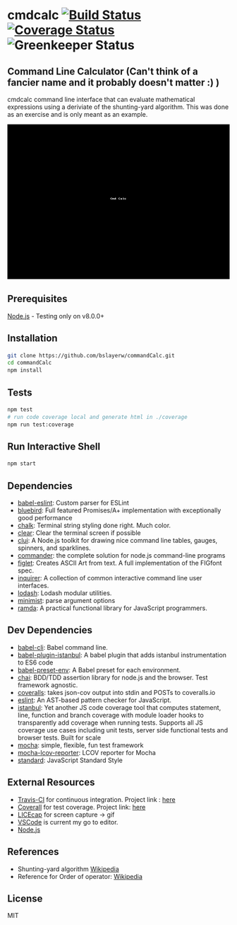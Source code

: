 # cmdcalc [![Build Status](https://travis-ci.org/bslayerw/commandCalc.png?branch=master)](https://travis-ci.org/bslayerw/commandCalc)[![Coverage Status](https://coveralls.io/repos/github/bslayerw/commandCalc/badge.svg?branch=master)](https://coveralls.io/github/bslayerw/commandCalc?branch=master)![Greenkeeper Status](https://badges.greenkeeper.io/bslayerw/COMMANDCALC.svg?style=flat-square)


## Command Line Calculator (Can't think of a fancier name and it probably doesn't matter :) )
cmdcalc command line interface that can evaluate mathematical expressions using a deriviate of the shunting-yard algorithm. This was done as an exercise and is only meant as an example.

![CmdCalc](https://github.com/bslayerw/commandCalc/blob/master/assets/cmdcalc.gif)
## Prerequisites
[Node.js](https://nodejs.org/en/) - Testing only on v8.0.0+

## Installation

```sh
git clone https://github.com/bslayerw/commandCalc.git
cd commandCalc
npm install
```


## Tests

```sh
npm test
# run code coverage local and generate html in ./coverage
npm run test:coverage
```

## Run Interactive Shell

```sh
npm start
```

## Dependencies

- [babel-eslint](https://github.com/babel/babel-eslint): Custom parser for ESLint
- [bluebird](https://github.com/petkaantonov/bluebird): Full featured Promises/A+ implementation with exceptionally good performance
- [chalk](https://github.com/chalk/chalk): Terminal string styling done right. Much color.
- [clear](https://github.com/bahamas10/node-clear): Clear the terminal screen if possible
- [clui](https://github.com/nathanpeck/clui): A Node.js toolkit for drawing nice command line tables, gauges, spinners, and sparklines.
- [commander](https://github.com/tj/commander.js): the complete solution for node.js command-line programs
- [figlet](https://github.com/patorjk/figlet.js): Creates ASCII Art from text. A full implementation of the FIGfont spec.
- [inquirer](https://github.com/SBoudrias/Inquirer.js): A collection of common interactive command line user interfaces.
- [lodash](https://github.com/lodash/lodash): Lodash modular utilities.
- [minimist](https://github.com/substack/minimist): parse argument options
- [ramda](https://github.com/ramda/ramda): A practical functional library for JavaScript programmers.

## Dev Dependencies

- [babel-cli](https://github.com/babel/babel/tree/master/packages): Babel command line.
- [babel-plugin-istanbul](https://github.com/istanbuljs/babel-plugin-istanbul): A babel plugin that adds istanbul instrumentation to ES6 code
- [babel-preset-env](https://github.com/babel/babel-preset-env): A Babel preset for each environment.
- [chai](https://github.com/chaijs/chai): BDD/TDD assertion library for node.js and the browser. Test framework agnostic.
- [coveralls](https://github.com/nickmerwin/node-coveralls): takes json-cov output into stdin and POSTs to coveralls.io
- [eslint](https://github.com/eslint/eslint): An AST-based pattern checker for JavaScript.
- [istanbul](https://github.com/gotwarlost/istanbul): Yet another JS code coverage tool that computes statement, line, function and branch coverage with module loader hooks to transparently add coverage when running tests. Supports all JS coverage use cases including unit tests, server side functional tests and browser tests. Built for scale
- [mocha](https://github.com/mochajs/mocha): simple, flexible, fun test framework
- [mocha-lcov-reporter](https://github.com/StevenLooman/mocha-lcov-reporter): LCOV reporter for Mocha
- [standard](https://github.com/feross/standard): JavaScript Standard Style

## External Resources
- [Travis-CI](https://travis-ci.org) for continuous integration. Project link : [here](https://travis-ci.org/bslayerw/commandCalc) 
- [Coverall](https://coveralls.io/) for test coverage. Project link: [here](https://coveralls.io/github/bslayerw/commandCalc)
- [LICEcap](https://www.cockos.com/licecap/) for screen capture -> gif
- [VSCode](https://code.visualstudio.com/) is current my go to editor.
- [Node.js](https://nodejs.org/en/)

## References
- Shunting-yard algorithm [Wikipedia](https://en.wikipedia.org/wiki/Shunting-yard_algorithm)
- Reference for Order of operator: [Wikipedia](https://en.wikipedia.org/wiki/Order_of_operations)
## License

MIT
